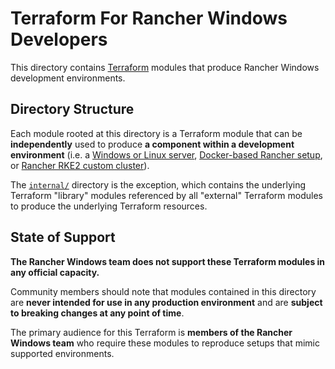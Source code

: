 # Terraform For Rancher Windows Developers

This directory contains [Terraform](https://www.terraform.io/) modules that produce Rancher Windows development environments.

## Directory Structure

Each module rooted at this directory is a Terraform module that can be **independently** used to produce **a component within a development environment** (i.e. a [Windows or Linux server](./azure_server/), [Docker-based Rancher setup](./azure_docker_rancher/), or [Rancher RKE2 custom cluster](./azure_rke2_cluster/)).

The [`internal/`](./internal/) directory is the exception, which contains the underlying Terraform "library" modules referenced by all "external" Terraform modules to produce the underlying Terraform resources.

## State of Support

**The Rancher Windows team does not support these Terraform modules in any official capacity.**

Community members should note that modules contained in this directory are **never intended for use in any production environment** and are **subject to breaking changes at any point of time**.

The primary audience for this Terraform is **members of the Rancher Windows team** who require these modules to reproduce setups that mimic supported environments.
